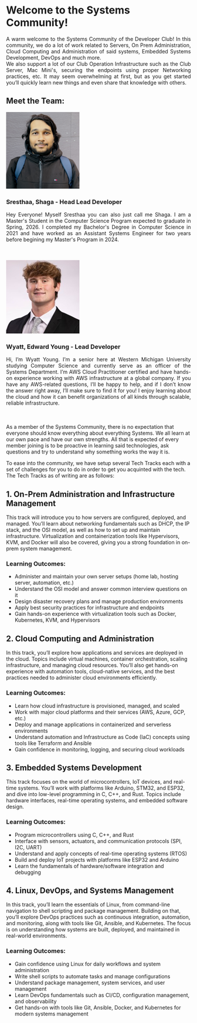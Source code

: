 # Welcome to the Systems Community!

<p style="text-align: justify">A warm welcome to the Systems Community of the Developer Club! In this community, we do a lot of work related to Servers, On Prem Administration, Cloud Computing and Administration of said systems, Embedded Systems Development, DevOps and much more.<br>
We also support a lot of our Club Operation Infrastructure such as the Club Server, Mac Mini's, securing the endpoints using proper Networking practices, etc. It may seem overwhelming at first, but as you get started you’ll quickly learn new things and even share that knowledge with others.</p>

## Meet the Team:

<img src="./assets/sresthaa.jpeg" width="200"/>

### Sresthaa, Shaga - Head Lead Developer

<p style="text-align: justify">Hey Everyone! Myself Sresthaa you can also just call me Shaga. I am a Master's Student in the Computer Science Program expected to graduate in Spring, 2026. I completed my Bachelor's Degree in Computer Science in 2021 and have worked as an Assistant Systems Engineer for two years before begining my Master's Program in 2024.</p>
<br><br>

<img src="./assets/wyatt.jpg" width="200"/>

### Wyatt, Edward Young - Lead Developer
<p style="text-align: justify">Hi, I’m Wyatt Young. I’m a senior here at Western Michigan University studying Computer Science and currently serve as an officer of the Systems Department. I’m AWS Cloud Practitioner certified and have hands-on experience working with AWS infrastructure at a global company. If you have any AWS-related questions, I’ll be happy to help, and if I don’t know the answer right away, I’ll make sure to find it for you! I enjoy learning about the cloud and how it can benefit organizations of all kinds through scalable, reliable infrastructure.</p>

<br><br>
As a member of the Systems Community, there is no expectation that everyone should know everything about everything Systems. We all learn at our own pace and have our own strengths. All that is expected of every member joining is to be proactive in learning said technologies, ask questions and try to understand why something works the way it is.

To ease into the community, we have setup several Tech Tracks each with a set of challenges for you to do in order to get you acquinted with the tech. The Tech Tracks as of writing are as follows:

## 1. On-Prem Administration and Infrastructure Management
This track will introduce you to how servers are configured, deployed, and managed. You’ll learn about networking fundamentals such as DHCP, the IP stack, and the OSI model, as well as how to set up and maintain infrastructure. Virtualization and containerization tools like Hypervisors, KVM, and Docker will also be covered, giving you a strong foundation in on-prem system management.  

### Learning Outcomes: 
- Administer and maintain your own server setups (home lab, hosting server, automation, etc.)  
- Understand the OSI model and answer common interview questions on it  
- Design disaster recovery plans and manage production environments  
- Apply best security practices for infrastructure and endpoints  
- Gain hands-on experience with virtualization tools such as Docker, Kubernetes, KVM, and Hypervisors  

## 2. Cloud Computing and Administration
In this track, you’ll explore how applications and services are deployed in the cloud. Topics include virtual machines, container orchestration, scaling infrastructure, and managing cloud resources. You’ll also get hands-on experience with automation tools, cloud-native services, and the best practices needed to administer cloud environments efficiently.  

### Learning Outcomes: 
- Learn how cloud infrastructure is provisioned, managed, and scaled  
- Work with major cloud platforms and their services (AWS, Azure, GCP, etc.)  
- Deploy and manage applications in containerized and serverless environments  
- Understand automation and Infrastructure as Code (IaC) concepts using tools like Terraform and Ansible  
- Gain confidence in monitoring, logging, and securing cloud workloads  

## 3. Embedded Systems Development
This track focuses on the world of microcontrollers, IoT devices, and real-time systems. You’ll work with platforms like Arduino, STM32, and ESP32, and dive into low-level programming in C, C++, and Rust. Topics include hardware interfaces, real-time operating systems, and embedded software design.

### Learning Outcomes: 
- Program microcontrollers using C, C++, and Rust  
- Interface with sensors, actuators, and communication protocols (SPI, I2C, UART)  
- Understand and apply concepts of real-time operating systems (RTOS)  
- Build and deploy IoT projects with platforms like ESP32 and Arduino  
- Learn the fundamentals of hardware/software integration and debugging  

## 4. Linux, DevOps, and Systems Management
In this track, you’ll learn the essentials of Linux, from command-line navigation to shell scripting and package management. Building on that, you’ll explore DevOps practices such as continuous integration, automation, and monitoring, along with tools like Git, Ansible, and Kubernetes. The focus is on understanding how systems are built, deployed, and maintained in real-world environments.  

### Learning Outcomes: 
- Gain confidence using Linux for daily workflows and system administration  
- Write shell scripts to automate tasks and manage configurations  
- Understand package management, system services, and user management  
- Learn DevOps fundamentals such as CI/CD, configuration management, and observability  
- Get hands-on with tools like Git, Ansible, Docker, and Kubernetes for modern systems management  